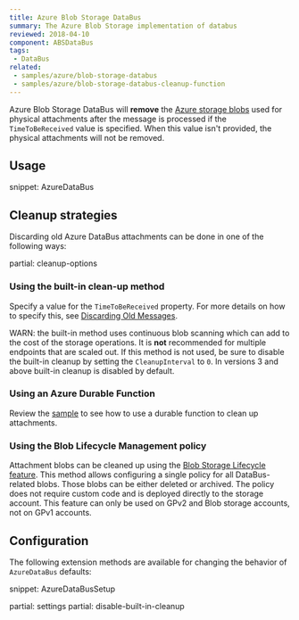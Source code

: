 ```yaml
---
title: Azure Blob Storage DataBus
summary: The Azure Blob Storage implementation of databus
reviewed: 2018-04-10
component: ABSDataBus
tags:
 - DataBus
related:
 - samples/azure/blob-storage-databus
 - samples/azure/blob-storage-databus-cleanup-function
---
```


Azure Blob Storage DataBus will **remove** the [Azure storage blobs](https://docs.microsoft.com/en-us/azure/storage/storage-dotnet-how-to-use-blobs) used for physical attachments after the message is processed if the `TimeToBeReceived` value is specified. When this value isn't provided, the physical attachments will not be removed.


## Usage

snippet: AzureDataBus


## Cleanup strategies

Discarding old Azure DataBus attachments can be done in one of the following ways:

partial: cleanup-options

### Using the built-in clean-up method

Specify a value for the `TimeToBeReceived` property. For more details on how to specify this, see [Discarding Old Messages](/nservicebus/messaging/discard-old-messages.md).

WARN: the built-in method uses continuous blob scanning which can add to the cost of the storage operations. It is **not** recommended for multiple endpoints that are scaled out. If this method is not used, be sure to disable the built-in cleanup by setting the `CleanupInterval` to `0`. In versions 3 and above built-in cleanup is disabled by default.

### Using an Azure Durable Function

Review the [sample](/samples/azure/blob-storage-databus-cleanup-function/) to see how to use a durable function to clean up attachments.

### Using the Blob Lifecycle Management policy

Attachment blobs can be cleaned up using the [Blob Storage Lifecycle feature](https://docs.microsoft.com/en-us/azure/storage/blobs/storage-lifecycle-management-concepts). This method allows configuring a single policy for all DataBus-related blobs. Those blobs can be either deleted or archived. The policy does not require custom code and is deployed directly to the storage account. This feature can only be used on GPv2 and Blob storage accounts, not on GPv1 accounts. 


## Configuration

The following extension methods are available for changing the behavior of `AzureDataBus` defaults:

snippet: AzureDataBusSetup

partial: settings
partial: disable-built-in-cleanup